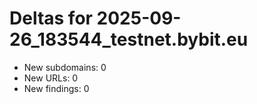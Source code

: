 # Deltas for 2025-09-26_183544_testnet.bybit.eu
- New subdomains: 0
- New URLs: 0
- New findings: 0
